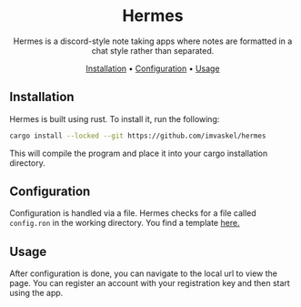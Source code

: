 <div align="center">

# Hermes

Hermes is a discord-style note taking apps where notes are formatted in a chat style rather than separated.

[Installation](#installation) •
[Configuration](#configuration) •
[Usage](#usage)

</div>

## Installation

Hermes is built using rust. To install it, run the following:

```bash
cargo install --locked --git https://github.com/imvaskel/hermes
```

This will compile the program and place it into your cargo installation directory.

## Configuration

Configuration is handled via a file. Hermes checks for a file called ``config.ron`` in the working directory. You find a template <a href="/config.template.ron">here.</a>

## Usage

After configuration is done, you can navigate to the local url to view the page. You can register an account with your registration key and then start using the app.
